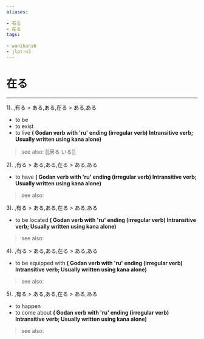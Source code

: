 ```yaml
---
aliases:
    
- 有る
- 在る
tags:
    
- wanikani6
- jlpt-n3
---
```


# 在る
---
1).
,有る > ある,ある,在る > ある,ある

- to be
- to exist
- to live
**( Godan verb with 'ru' ending (irregular verb) Intransitive verb; Usually written using kana alone)**
> see also:  [[居る いる]]
            
2).
,有る > ある,ある,在る > ある,ある

- to have
**( Godan verb with 'ru' ending (irregular verb) Intransitive verb; Usually written using kana alone)**
> see also: 
            
3).
,有る > ある,ある,在る > ある,ある

- to be located
**( Godan verb with 'ru' ending (irregular verb) Intransitive verb; Usually written using kana alone)**
> see also: 
            
4).
,有る > ある,ある,在る > ある,ある

- to be equipped with
**( Godan verb with 'ru' ending (irregular verb) Intransitive verb; Usually written using kana alone)**
> see also: 
            
5).
,有る > ある,ある,在る > ある,ある

- to happen
- to come about
**( Godan verb with 'ru' ending (irregular verb) Intransitive verb; Usually written using kana alone)**
> see also: 
            